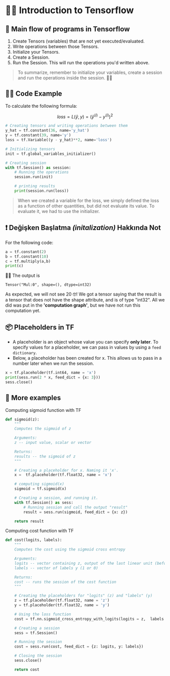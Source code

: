 # 🏃‍♀️ Introduction to Tensorflow

## 🚩 Main flow of programs in Tensorflow

1. Create Tensors \(variables\) that are not yet executed/evaluated.
2. Write operations between those Tensors.
3. Initialize your Tensors.
4. Create a Session.
5. Run the Session. This will run the operations you'd written above.

> To summarize, remember to initialize your variables, create a session and run the operations inside the session. 👩‍🏫

## 👩‍💻 Code Example

To calculate the following formula:

$$loss=L(\hat{y},y)=(\hat{y}^{(i)}-y^{(i)})^2$$

```python
# Creating tensors and writing operations between them 
y_hat = tf.constant(36, name='y_hat')
y = tf.constant(39, name='y')
loss = tf.Variable((y - y_hat)**2, name='loss')

# Initializing tensors
init = tf.global_variables_initializer()

# Creating session
with tf.Session() as session: 
    # Running the operations
    session.run(init) 

    # printing results
    print(session.run(loss))
```

> When we created a variable for the loss, we simply defined the loss as a function of other quantities, but did not evaluate its value. To evaluate it, we had to use the initializer.

## ❗ Değişken Başlatma _\(initalization\)_ Hakkında Not

For the following code:

```python
a = tf.constant(2)
b = tf.constant(10)
c = tf.multiply(a,b)
print(c)
```

🤸‍♀️ The output is

```text
Tensor("Mul:0", shape=(), dtype=int32)
```

As expected, we will not see 20 🤓! We got a tensor saying that the result is a tensor that does not have the shape attribute, and is of type "int32". All we did was put in the **'computation graph'**, but we have not run this computation yet.

## 📦 Placeholders in TF

* A placeholder is an object whose value you can specify **only later**. To specify values for a placeholder, we can pass in values by using a `feed dictionary`. 
* Below, a placeholder has been created for x. This allows us to pass in a number later when we run the session.

```python
x = tf.placeholder(tf.int64, name = 'x')
print(sess.run(2 * x, feed_dict = {x: 3}))
sess.close()
```

## 🎀 More examples

Computing sigmoid function with TF

```python
def sigmoid(z):
    """
    Computes the sigmoid of z

    Arguments:
    z -- input value, scalar or vector

    Returns: 
    results -- the sigmoid of z
    """

    # Creating a placeholder for x. Naming it 'x'.
    x =  tf.placeholder(tf.float32, name = 'x')

    # computing sigmoid(x)
    sigmoid = tf.sigmoid(x)

    # Creating a session, and running it.
    with tf.Session() as sess:
        # Running session and call the output "result"
        result = sess.run(sigmoid, feed_dict = {x: z})

    return result
```

Computing cost function with TF

```python
def cost(logits, labels):
    """
    Computes the cost using the sigmoid cross entropy

    Arguments:
    logits -- vector containing z, output of the last linear unit (before the final sigmoid activation)
    labels -- vector of labels y (1 or 0) 

    Returns:
    cost -- runs the session of the cost function
    """

    # Creating the placeholders for "logits" (z) and "labels" (y)
    z = tf.placeholder(tf.float32, name = 'z')
    y = tf.placeholder(tf.float32, name = 'y')

    # Using the loss function
    cost = tf.nn.sigmoid_cross_entropy_with_logits(logits = z,  labels = y)

    # Creating a session
    sess = tf.Session()

    # Running the session 
    cost = sess.run(cost, feed_dict = {z: logits, y: labels})

    # Closing the session
    sess.close()

    return cost
```

